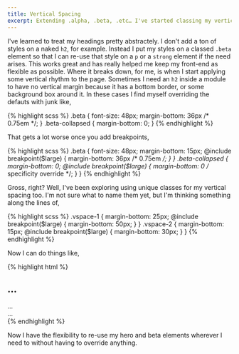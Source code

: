 ```yaml
---
title: Vertical Spacing
excerpt: Extending .alpha, .beta, .etc… I've started classing my vertical spacing abstractly too.
---
```


I've learned to treat my headings pretty abstractely. I don't add a ton of styles on a naked `h2`, for example. Instead I put my styles on a classed `.beta` element so that I can re-use that style on a `p` or a `strong` element if the need arises. This works great and has really helped me keep my front-end as flexible as possible. Where it breaks down, for me, is when I start applying some vertical rhythm to the page. Sometimes I need an `h2` inside a module to have no vertical margin because it has a bottom border, or some background box around it. In these cases I find myself overriding the defauts with junk like,

{% highlight scss %}
.beta {
  font-size: 48px;
  margin-bottom: 36px /* 0.75em */;
}
.beta-collapsed {
  margin-bottom: 0;
}
{% endhighlight %}

That gets a lot worse once you add breakpoints,

{% highlight scss %}
.beta {
  font-size: 48px;
  margin-bottom: 15px;
  @include breakpoint($large) {
    margin-bottom: 36px /* 0.75em */;
  }
}
.beta-collapsed {
  margin-bottom: 0;
  @include breakpoint($large) {
    margin-bottom: 0 /* specificity override */;
  }
}
{% endhighlight %}

Gross, right? Well, I've been exploring using unique classes for my vertical spacing too. I'm not sure what to name them yet, but I'm thinking something along the lines of,

{% highlight scss %}
.vspace-1 {
  margin-bottom: 25px;
  @include breakpoint($large) {
    margin-bottom: 50px;
  }
}
.vspace-2 {
  margin-bottom: 15px;
  @include breakpoint($large) {
    margin-bottom: 30px;
  }
}
{% endhighlight %}

Now I can do things like,

{% highlight html %}
<h2 class="beta vspace-2">...</h2>
<div class="hero vspace-1">...</div>
<nav class="vspace-1">...</nav>
{% endhighlight %}

Now I have the flexibility to re-use my hero and beta elements wherever I need to without having to override anything.
